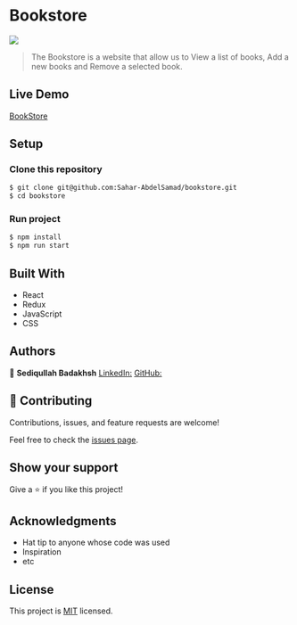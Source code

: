 # Bookstore

![](https://img.shields.io/badge/Microverse-blueviolet)

> The Bookstore is a website that allow us to View a list of books, Add a new books and Remove a selected book.

## Live Demo

[BookStore](https://bookstore231.netlify.app/)

## Setup

### Clone this repository

```bash
$ git clone git@github.com:Sahar-AbdelSamad/bookstore.git
$ cd bookstore
```

### Run project

```bash
$ npm install
$ npm run start
```

## Built With

- React
- Redux
- JavaScript
- CSS

## Authors

👤 **Sediqullah Badakhsh**
[LinkedIn:](https://www.linkedin.com/in/sediqullah-badakhsh-999053a8/)
[GitHub:](https://github.com/sediqullahbadakhsh)

## 🤝 Contributing

Contributions, issues, and feature requests are welcome!

Feel free to check the [issues page](https://github.com/sediqullahbadakhsh/bookstore/issues).

## Show your support

Give a ⭐️ if you like this project!

## Acknowledgments

- Hat tip to anyone whose code was used
- Inspiration
- etc

## License

This project is [MIT](./MIT.md) licensed.
